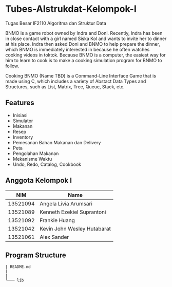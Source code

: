 # Tubes-Alstrukdat-Kelompok-I

Tugas Besar IF2110 Algoritma dan Struktur Data

BNMO is a game robot owned by Indra and Doni. Recently, Indra has been in close contact with a girl named Siska Kol and wants to invite her to dinner at his place. Indra then asked Doni and BNMO to help prepare the dinner, which BNMO is immediately interested in because he often watches cooking videos in toktok. Because BNMO is a computer, the easiest way for him to learn to cook is to make a cooking simulation program for BNMO to follow.

Cooking BNMO (Name TBD) is a Command-Line Interface Game that is made using C, which includes a variety of Abstact Data Types and Structures, such as List, Matrix, Tree, Queue, Stack, etc.

## Features

- Inisiasi
- Simulator
- Makanan
- Resep
- Inventory
- Pemesanan Bahan Makanan dan Delivery
- Peta
- Pengolahan Makanan
- Mekanisme Waktu
- Undo, Redo, Catalog, Cookbook

## Anggota Kelompok I

| NIM      | Name                        |
| -------- | --------------------------- |
| 13521094 | Angela Livia Arumsari       |
| 13521089 | Kenneth Ezekiel Suprantoni  |
| 13521092 | Frankie Huang               |
| 13521042 | Kevin John Wesley Hutabarat |
| 13521061 | Alex Sander                 |

## Program Structure

```
| README.md
|
|
└─── lib
```
